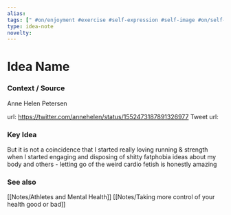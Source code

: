 ```yaml
---
alias: 
tags: [" #on/enjoyment #exercise #self-expression #self-image #on/self-actualization  "]
type: idea-note
novelty: 
---
```

# Idea Name

### Context / Source
Anne Helen Petersen

url: https://twitter.com/annehelen/status/1552473187891326977
Tweet url: 

### Key Idea

But it is not a coincidence that I started really loving running & strength when I started engaging and disposing of shitty fatphobia ideas about my body and others - letting go of the weird cardio fetish is honestly amazing

### See also
[[Notes/Athletes and Mental Health]]
[[Notes/Taking more control of your health good or bad]]